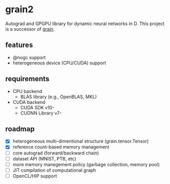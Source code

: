 # grain2

Autograd and GPGPU library for dynamic neural networks in D.
This project is a successor of [grain](https://github.com/ShigekiKarita/grain).

## features

- @nogc support
- heterogeneous device (CPU/CUDA) support

## requirements

- CPU backend
  - BLAS library (e.g., OpenBLAS, MKL)
- CUDA backend
  - CUDA SDK v10-
  - CUDNN Library v7-

## roadmap

- [x] heterogeneous multi-dimentional structure (grain.tensor.Tensor)
- [x] reference count-based memory management
- [ ] core autograd (forward/backward chain)
- [ ] dataset API (MNIST, PTB, etc)
- [ ] more memory manegement policy (garbage collection, memory pool)
- [ ] JIT compilation of computational graph
- [ ] OpenCL/HIP support
